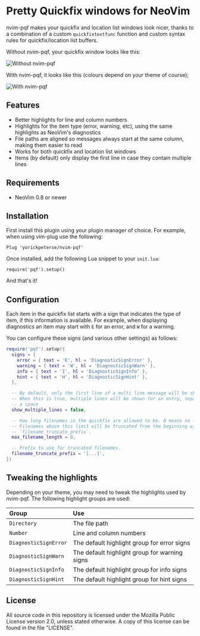 # Pretty Quickfix windows for NeoVim

nvim-pqf makes your quickfix and location list windows look nicer, thanks to a
combination of a custom `quickfixtextfunc` function and custom syntax rules for
quickfix/location list buffers.

Without nvim-pqf, your quickfix window looks like this:

![Without nvim-pqf](https://github.com/yorickpeterse/nvim-pqf/assets/86065/6635fdf3-49f0-4585-9495-34fcaffba065)

With nvim-pqf, it looks like this (colours depend on your theme of course);

![With nvim-pqf](https://github.com/yorickpeterse/nvim-pqf/assets/86065/a4098631-b2ad-424a-9990-16f2bcbe5dea)

## Features

- Better highlights for line and column numbers
- Highlights for the item type (error, warning, etc), using the same highlights
  as NeoVim's diagnostics
- File paths are aligned so messages always start at the same column, making
  them easier to read
- Works for both quickfix and location list windows
- Items (by default) only display the first line in case they contain multiple
  lines

## Requirements

- NeoVim 0.8 or newer

## Installation

First install this plugin using your plugin manager of choice. For example, when
using vim-plug use the following:

    Plug 'yorickpeterse/nvim-pqf'

Once installed, add the following Lua snippet to your `init.lua`:

    require('pqf').setup()

And that's it!

## Configuration

Each item in the quickfix list starts with a sign that indicates the type of
item, if this information is available. For example, when displaying diagnostics
an item may start with `E` for an error, and `W` for a warning.

You can configure these signs (and various other settings) as follows:

```lua
require('pqf').setup({
  signs = {
    error = { text = 'E', hl = 'DiagnosticSignError' },
    warning = { text = 'W', hl = 'DiagnosticSignWarn' },
    info = { text = 'I', hl = 'DiagnosticSignInfo' },
    hint = { text = 'H', hl = 'DiagnosticSignHint' },
  },

  -- By default, only the first line of a multi line message will be shown.
  -- When this is true, multiple lines will be shown for an entry, separated by
  -- a space
  show_multiple_lines = false,

  -- How long filenames in the quickfix are allowed to be. 0 means no limit.
  -- Filenames above this limit will be truncated from the beginning with
  -- `filename_truncate_prefix`.
  max_filename_length = 0,

  -- Prefix to use for truncated filenames.
  filename_truncate_prefix = '[...]',
})
```

## Tweaking the highlights

Depending on your theme, you may need to tweak the highlights used by nvim-pqf.
The following highlight groups are used:

| Group                 | Use
|:----------------------|:--------------------------
| `Directory`           | The file path
| `Number`              | Line and column numbers
| `DiagnosticSignError` | The default highlight group for error signs
| `DiagnosticSignWarn`  | The default highlight group for warning signs
| `DiagnosticSignInfo`  | The default highlight group for info signs
| `DiagnosticSignHint`  | The default highlight group for hint signs

## License

All source code in this repository is licensed under the Mozilla Public License
version 2.0, unless stated otherwise. A copy of this license can be found in the
file "LICENSE".
